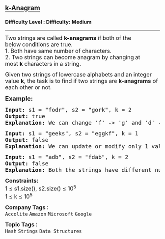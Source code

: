 <h2><a href="https://www.geeksforgeeks.org/problems/check-if-two-strings-are-k-anagrams-or-not/1?page=2&category=Strings&difficulty=Medium&sortBy=submissions">k-Anagram</a></h2><h3>Difficulty Level : Difficulty: Medium</h3><hr><div class="problems_problem_content__Xm_eO"><p><span style="font-size: 18px;">Two strings are called&nbsp;<strong>k-anagrams</strong>&nbsp;if<strong>&nbsp;</strong>both of the below<strong>&nbsp;</strong>conditions are true.<br>1. Both have same<strong>&nbsp;</strong>number of characters.<br>2. Two strings can become anagram by changing<strong>&nbsp;</strong>at most&nbsp;<strong>k</strong>&nbsp;characters in a string.</span></p>
<p><span style="font-size: 18px;">Given two strings of lowercase alphabets and an integer value <strong>k</strong>,&nbsp;</span><span style="font-size: 18px;">the task is to find if two strings are&nbsp;<strong>k-anagrams</strong>&nbsp;of each other or not.</span></p>
<p><span style="font-size: 20px;"><strong>Example:</strong></span></p>
<pre><span style="font-size: 18px;"><strong>Input: </strong>s1 = "fodr</span><span style="font-size: 18px;">", s2 = "gork", k = 2</span>
<span style="font-size: 18px;"><strong>Output: </strong>true</span>
<span style="font-size: 18px;"><strong>Explanation: </strong>We can change 'f' -&gt; 'g' and 'd' -&gt; 'k' in <strong>s1</strong>.</span></pre>
<pre><span style="font-size: 18px;"><strong>Input: </strong>s1 = "geeks</span><span style="font-size: 18px;">", s2 = "eggkf", k = 1</span>
<span style="font-size: 18px;"><strong>Output: </strong>false</span>
<span style="font-size: 18px;"><strong>Explanation: </strong></span><span style="font-size: 18px;">We can update or modify only 1 value but there is a need of modifying 2 characters i.e. 'g' and 'f' in <strong>s2</strong>.</span></pre>
<pre><span style="font-size: 18px;"><strong>Input: </strong>s1 = "adb</span><span style="font-size: 18px;">", s2 = "fdab", k = 2</span>
<span style="font-size: 18px;"><strong>Output: </strong>false</span>
<span style="font-size: 18px;"><strong>Explanation: </strong>Both the strings have different numbers of characters.</span></pre>
<p><span style="font-size: 18px;"><strong>Constraints:</strong><br>1 ≤ s1.size(), s2.size() ≤ 10<sup>5</sup><br>1 ≤ k ≤ 10<sup>5</sup></span></p></div><p><span style=font-size:18px><strong>Company Tags : </strong><br><code>Accolite</code>&nbsp;<code>Amazon</code>&nbsp;<code>Microsoft</code>&nbsp;<code>Google</code>&nbsp;<br><p><span style=font-size:18px><strong>Topic Tags : </strong><br><code>Hash</code>&nbsp;<code>Strings</code>&nbsp;<code>Data Structures</code>&nbsp;